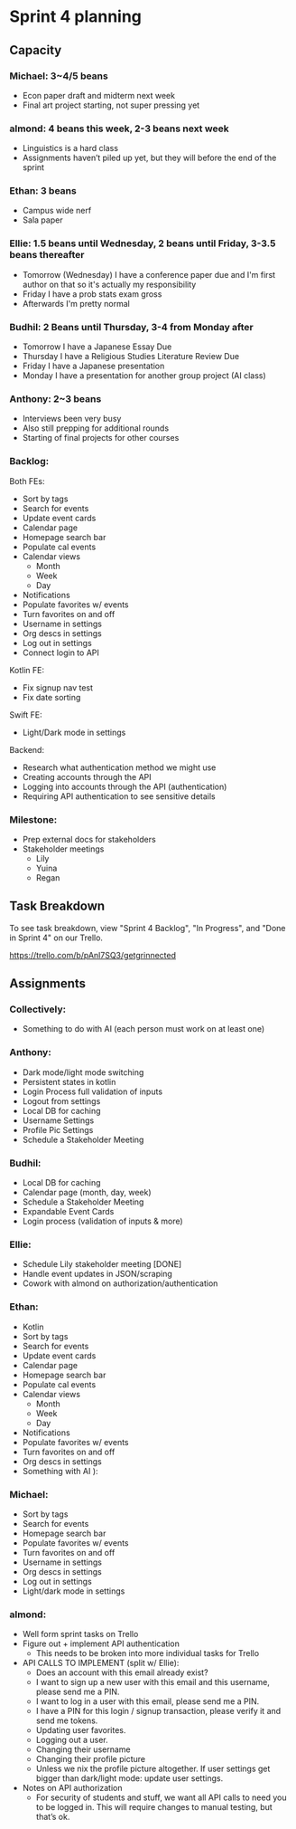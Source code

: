 # Sprint 4 planning

## Capacity

### Michael: 3~4/5 beans
- Econ paper draft and midterm next week
- Final art project starting, not super pressing yet

### almond: 4 beans this week, 2-3 beans next week
- Linguistics is a hard class
- Assignments haven’t piled up yet, but they will before the end of the sprint

### Ethan: 3 beans
- Campus wide nerf
- Sala paper

### Ellie: 1.5 beans until Wednesday, 2 beans until Friday, 3-3.5 beans thereafter
- Tomorrow (Wednesday) I have a conference paper due and I'm first author on that so it's actually my responsibility
- Friday I have a prob stats exam gross
- Afterwards I'm pretty normal

### Budhil: 2 Beans until Thursday, 3-4 from Monday after
- Tomorrow I have a Japanese Essay Due
- Thursday I have a Religious Studies Literature Review Due
- Friday I have a Japanese presentation
- Monday I have a presentation for another group project (AI class)
 
### Anthony: 2~3 beans
- Interviews been very busy
- Also still prepping for additional rounds
- Starting of final projects for other courses

### Backlog:

Both FEs:
- Sort by tags
- Search for events
- Update event cards
- Calendar page
- Homepage search bar
- Populate cal events
- Calendar views
  - Month
  - Week
  - Day
- Notifications
- Populate favorites w/ events
- Turn favorites on and off
- Username in settings
- Org descs in settings
- Log out in settings
- Connect login to API

Kotlin FE:
- Fix signup nav test
- Fix date sorting

Swift FE:
- Light/Dark mode in settings

Backend:
- Research what authentication method we might use
- Creating accounts through the API
- Logging into accounts through the API (authentication)
- Requiring API authentication to see sensitive details

### Milestone: 
- Prep external docs for stakeholders
- Stakeholder meetings
  - Lily
  - Yuina
  - Regan

## Task Breakdown
To see task breakdown, view "Sprint 4 Backlog", "In Progress", and "Done in Sprint 4" on our Trello.

<https://trello.com/b/pAnl7SQ3/getgrinnected>

## Assignments

### Collectively:
- Something to do with AI (each person must work on at least one)

### Anthony:
- Dark mode/light mode switching
- Persistent states in kotlin
- Login Process full validation of inputs
- Logout from settings
- Local DB for caching
- Username Settings
- Profile Pic Settings
- Schedule a Stakeholder Meeting

### Budhil:
- Local DB for caching
- Calendar page (month, day, week)
- Schedule a Stakeholder Meeting
- Expandable Event Cards
- Login process (validation of inputs & more)
  
### Ellie:
- Schedule Lily stakeholder meeting [DONE]
- Handle event updates in JSON/scraping
- Cowork with almond on authorization/authentication

### Ethan:
- Kotlin 
- Sort by tags
- Search for events
- Update event cards
- Calendar page
- Homepage search bar
- Populate cal events
- Calendar views
  - Month
  - Week
  - Day
- Notifications
- Populate favorites w/ events
- Turn favorites on and off
- Org descs in settings
- Something with AI ):

### Michael:
- Sort by tags
- Search for events
- Homepage search bar
- Populate favorites w/ events
- Turn favorites on and off
- Username in settings
- Org descs in settings
- Log out in settings
- Light/dark mode in settings

### almond:
- Well form sprint tasks on Trello
- Figure out + implement API authentication
  - This needs to be broken into more individual tasks for Trello
- API CALLS TO IMPLEMENT (split w/ Ellie):
  - Does an account with this email already exist?
  - I want to sign up a new user with this email and this username, please send me a PIN.
  - I want to log in a user with this email, please send me a PIN.
  - I have a PIN for this login / signup transaction, please verify it and send me tokens.
  - Updating user favorites.
  - Logging out a user.
  - Changing their username
  - Changing their profile picture
  - Unless we nix the profile picture altogether.
If user settings get bigger than dark/light mode: update user settings.
- Notes on API authorization
  - For security of students and stuff, we want all API calls to need you to be logged in. This will require changes to manual testing, but that’s ok.


